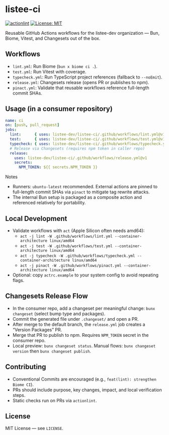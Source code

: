 # listee-ci

[![actionlint](https://github.com/listee-dev/listee-ci/actions/workflows/actionlint.yml/badge.svg?branch=main)](https://github.com/listee-dev/listee-ci/actions/workflows/actionlint.yml)
[![License: MIT](https://img.shields.io/badge/License-MIT-green.svg)](LICENSE)

Reusable GitHub Actions workflows for the listee-dev organization — Bun, Biome, Vitest, and Changesets out of the box.

## Workflows
- `lint.yml`: Run Biome (`bun x biome ci .`).
- `test.yml`: Run Vitest with coverage.
- `typecheck.yml`: Run TypeScript project references (fallback to `--noEmit`).
- `release.yml`: Changesets release (opens PR or publishes to npm).
- `pinact.yml`: Validate that reusable workflows reference full-length commit SHAs.

## Usage (in a consumer repository)
```yaml
name: ci
on: [push, pull_request]
jobs:
  lint:      { uses: listee-dev/listee-ci/.github/workflows/lint.yml@v1 }
  test:      { uses: listee-dev/listee-ci/.github/workflows/test.yml@v1 }
  typecheck: { uses: listee-dev/listee-ci/.github/workflows/typecheck.yml@v1 }
  # Release via Changesets (requires npm token in caller repo)
  release:
    uses: listee-dev/listee-ci/.github/workflows/release.yml@v1
    secrets:
      NPM_TOKEN: ${{ secrets.NPM_TOKEN }}
```

Notes
- Runners: `ubuntu-latest` recommended. External actions are pinned to full-length commit SHAs via `pinact` to mitigate tag rewrite attacks.
- The internal Bun setup is packaged as a composite action and referenced relatively for portability.

## Local Development
- Validate workflows with `act` (Apple Silicon often needs amd64):
  - `act -j lint -W .github/workflows/lint.yml --container-architecture linux/amd64`
  - `act -j test -W .github/workflows/test.yml --container-architecture linux/amd64`
  - `act -j typecheck -W .github/workflows/typecheck.yml --container-architecture linux/amd64`
  - `act -j pinact -W .github/workflows/pinact.yml --container-architecture linux/amd64`
- Optional: copy `actrc.example` to your system config to avoid repeating flags.

## Changesets Release Flow
- In the consumer repo, add a changeset per meaningful change: `bunx changeset` (select bump type and packages).
- Commit the generated file under `.changeset/` and open a PR.
- After merge to the default branch, the `release.yml` job creates a “Version Packages” PR.
- Merge that PR to publish to npm. Requires `NPM_TOKEN` secret in the consumer repo.
- Local preview: `bunx changeset status`. Manual flows: `bunx changeset version` then `bunx changeset publish`.

## Contributing
- Conventional Commits are encouraged (e.g., `feat(lint): strengthen Biome CI`).
- PRs should include purpose, key changes, impact, and local verification steps.
- Static checks run on PRs via `actionlint`.

## License
MIT License — see `LICENSE`.
